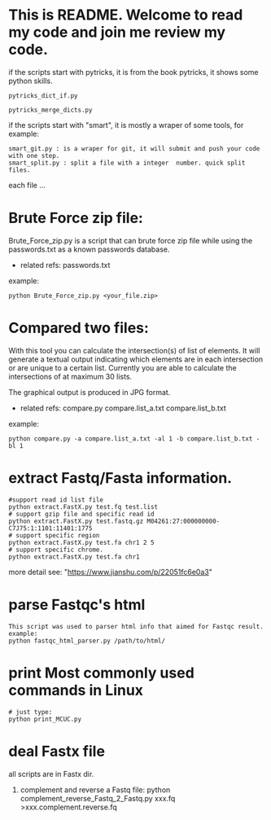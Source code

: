 # This is README. Welcome to read my code and join me review my code.

 if the scripts start with pytricks, it is from the book pytricks, it shows some python skills.

    pytricks_dict_if.py 

    pytricks_merge_dicts.py

if the scripts start with "smart", it is mostly a wraper of some tools, for example:

    smart_git.py : is a wraper for git, it will submit and push your code with one step.
    smart_split.py : split a file with a integer  number. quick split files.

each file ...

# Brute Force zip file:

Brute_Force_zip.py is a script that can brute force zip file while using the passwords.txt as a known passwords database.

* related refs: passwords.txt

example:
```
python Brute_Force_zip.py <your_file.zip>
```

# Compared two files:

With this tool you can calculate the intersection(s) of list of elements. It will generate a textual output indicating which elements are in each intersection or are unique to a certain list. Currently you are able to calculate the intersections of at maximum 30 lists.

The graphical output is produced in JPG format.
* related refs: compare.py compare.list_a.txt compare.list_b.txt 

example: 
```
python compare.py -a compare.list_a.txt -al 1 -b compare.list_b.txt -bl 1
```

# extract Fastq/Fasta information.
```
#support read id list file
python extract.FastX.py test.fq test.list
# support gzip file and specific read id
python extract.FastX.py test.fastq.gz M04261:27:000000000-C7J75:1:1101:11401:1775
# support specific region 
python extract.FastX.py test.fa chr1 2 5
# support specific chrome.
python extract.FastX.py test.fa chr1
```
more detail see: "https://www.jianshu.com/p/22051fc6e0a3"

# parse Fastqc's html
```
This script was used to parser html info that aimed for Fastqc result.
example: 
python fastqc_html_parser.py /path/to/html/
```

# print Most commonly used commands in Linux
```
# just type:
python print_MCUC.py
```

# deal Fastx file
all scripts are in Fastx dir.
1. complement and reverse a Fastq file:
python complement_reverse_Fastq_2_Fastq.py xxx.fq >xxx.complement.reverse.fq 



